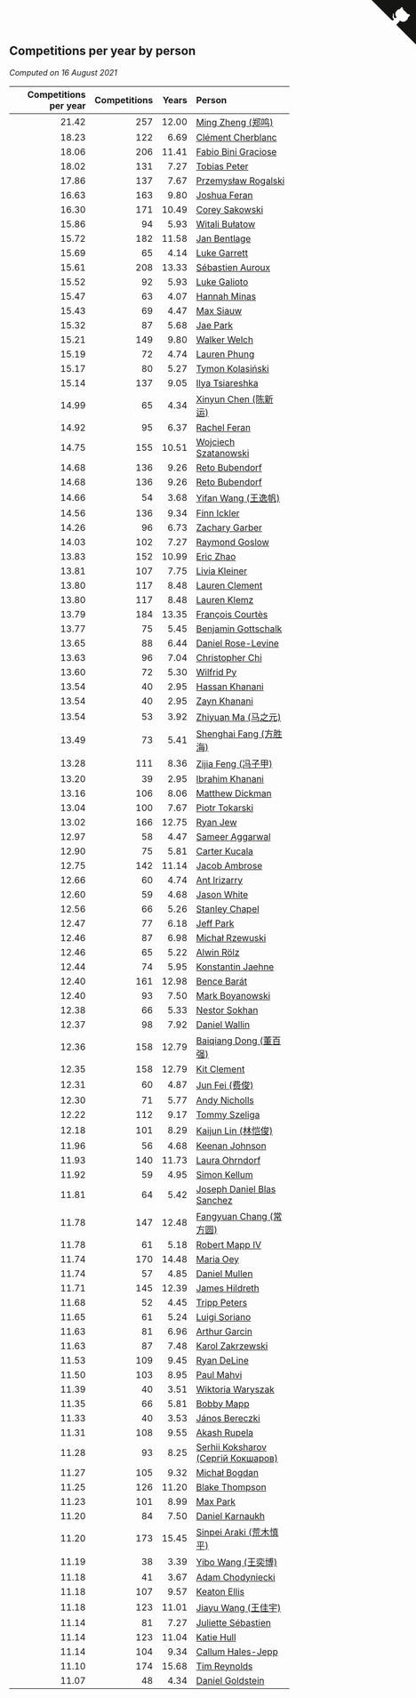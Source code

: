 ## Competitions per year by person

*Computed on 16 August 2021*

| Competitions per year | Competitions | Years | Person |
| ---: | ---: | ---: | :--- |
| 21.42 | 257 | 12.00 | [Ming Zheng (郑鸣)](https://www.worldcubeassociation.org/persons/2009ZHEN11) |
| 18.23 | 122 | 6.69 | [Clément Cherblanc](https://www.worldcubeassociation.org/persons/2014CHER05) |
| 18.06 | 206 | 11.41 | [Fabio Bini Graciose](https://www.worldcubeassociation.org/persons/2010GRAC02) |
| 18.02 | 131 | 7.27 | [Tobias Peter](https://www.worldcubeassociation.org/persons/2014PETE03) |
| 17.86 | 137 | 7.67 | [Przemysław Rogalski](https://www.worldcubeassociation.org/persons/2013ROGA02) |
| 16.63 | 163 | 9.80 | [Joshua Feran](https://www.worldcubeassociation.org/persons/2011FERA01) |
| 16.30 | 171 | 10.49 | [Corey Sakowski](https://www.worldcubeassociation.org/persons/2011SAKO01) |
| 15.86 | 94 | 5.93 | [Witali Bułatow](https://www.worldcubeassociation.org/persons/2015BUAT01) |
| 15.72 | 182 | 11.58 | [Jan Bentlage](https://www.worldcubeassociation.org/persons/2010BENT01) |
| 15.69 | 65 | 4.14 | [Luke Garrett](https://www.worldcubeassociation.org/persons/2017GARR05) |
| 15.61 | 208 | 13.33 | [Sébastien Auroux](https://www.worldcubeassociation.org/persons/2008AURO01) |
| 15.52 | 92 | 5.93 | [Luke Galioto](https://www.worldcubeassociation.org/persons/2015GALI02) |
| 15.47 | 63 | 4.07 | [Hannah Minas](https://www.worldcubeassociation.org/persons/2017MINA04) |
| 15.43 | 69 | 4.47 | [Max Siauw](https://www.worldcubeassociation.org/persons/2017SIAU02) |
| 15.32 | 87 | 5.68 | [Jae Park](https://www.worldcubeassociation.org/persons/2015PARK24) |
| 15.21 | 149 | 9.80 | [Walker Welch](https://www.worldcubeassociation.org/persons/2011WELC01) |
| 15.19 | 72 | 4.74 | [Lauren Phung](https://www.worldcubeassociation.org/persons/2016PHUN02) |
| 15.17 | 80 | 5.27 | [Tymon Kolasiński](https://www.worldcubeassociation.org/persons/2016KOLA02) |
| 15.14 | 137 | 9.05 | [Ilya Tsiareshka](https://www.worldcubeassociation.org/persons/2012TERE01) |
| 14.99 | 65 | 4.34 | [Xinyun Chen (陈新运)](https://www.worldcubeassociation.org/persons/2017CHEN36) |
| 14.92 | 95 | 6.37 | [Rachel Feran](https://www.worldcubeassociation.org/persons/2015FERA01) |
| 14.75 | 155 | 10.51 | [Wojciech Szatanowski](https://www.worldcubeassociation.org/persons/2011SZAT01) |
| 14.68 | 136 | 9.26 | [Reto Bubendorf](https://www.worldcubeassociation.org/persons/2012BUBE01) |
| 14.68 | 136 | 9.26 | [Reto Bubendorf](https://www.worldcubeassociation.org/persons/2012BUBE01) |
| 14.66 | 54 | 3.68 | [Yifan Wang (王逸帆)](https://www.worldcubeassociation.org/persons/2017WANY29) |
| 14.56 | 136 | 9.34 | [Finn Ickler](https://www.worldcubeassociation.org/persons/2012ICKL01) |
| 14.26 | 96 | 6.73 | [Zachary Garber](https://www.worldcubeassociation.org/persons/2014GARB01) |
| 14.03 | 102 | 7.27 | [Raymond Goslow](https://www.worldcubeassociation.org/persons/2014GOSL01) |
| 13.83 | 152 | 10.99 | [Eric Zhao](https://www.worldcubeassociation.org/persons/2010ZHAO19) |
| 13.81 | 107 | 7.75 | [Livia Kleiner](https://www.worldcubeassociation.org/persons/2013KLEI03) |
| 13.80 | 117 | 8.48 | [Lauren Clement](https://www.worldcubeassociation.org/persons/2013KLEM01) |
| 13.80 | 117 | 8.48 | [Lauren Klemz](https://www.worldcubeassociation.org/persons/2013KLEM01) |
| 13.79 | 184 | 13.35 | [François Courtès](https://www.worldcubeassociation.org/persons/2008COUR01) |
| 13.77 | 75 | 5.45 | [Benjamin Gottschalk](https://www.worldcubeassociation.org/persons/2016GOTT01) |
| 13.65 | 88 | 6.44 | [Daniel Rose-Levine](https://www.worldcubeassociation.org/persons/2015ROSE01) |
| 13.63 | 96 | 7.04 | [Christopher Chi](https://www.worldcubeassociation.org/persons/2014CHIC01) |
| 13.60 | 72 | 5.30 | [Wilfrid Py](https://www.worldcubeassociation.org/persons/2016PYWI01) |
| 13.54 | 40 | 2.95 | [Hassan Khanani](https://www.worldcubeassociation.org/persons/2018KHAN26) |
| 13.54 | 40 | 2.95 | [Zayn Khanani](https://www.worldcubeassociation.org/persons/2018KHAN28) |
| 13.54 | 53 | 3.92 | [Zhiyuan Ma (马之元)](https://www.worldcubeassociation.org/persons/2017MAZH04) |
| 13.49 | 73 | 5.41 | [Shenghai Fang (方胜海)](https://www.worldcubeassociation.org/persons/2016FANG01) |
| 13.28 | 111 | 8.36 | [Zijia Feng (冯子甲)](https://www.worldcubeassociation.org/persons/2013FENG02) |
| 13.20 | 39 | 2.95 | [Ibrahim Khanani](https://www.worldcubeassociation.org/persons/2018KHAN27) |
| 13.16 | 106 | 8.06 | [Matthew Dickman](https://www.worldcubeassociation.org/persons/2013DICK01) |
| 13.04 | 100 | 7.67 | [Piotr Tokarski](https://www.worldcubeassociation.org/persons/2013TOKA01) |
| 13.02 | 166 | 12.75 | [Ryan Jew](https://www.worldcubeassociation.org/persons/2008JEWR01) |
| 12.97 | 58 | 4.47 | [Sameer Aggarwal](https://www.worldcubeassociation.org/persons/2017AGGA01) |
| 12.90 | 75 | 5.81 | [Carter Kucala](https://www.worldcubeassociation.org/persons/2015KUCA01) |
| 12.75 | 142 | 11.14 | [Jacob Ambrose](https://www.worldcubeassociation.org/persons/2010AMBR01) |
| 12.66 | 60 | 4.74 | [Ant Irizarry](https://www.worldcubeassociation.org/persons/2016IRIZ02) |
| 12.60 | 59 | 4.68 | [Jason White](https://www.worldcubeassociation.org/persons/2016WHIT16) |
| 12.56 | 66 | 5.26 | [Stanley Chapel](https://www.worldcubeassociation.org/persons/2016CHAP04) |
| 12.47 | 77 | 6.18 | [Jeff Park](https://www.worldcubeassociation.org/persons/2015PARK08) |
| 12.46 | 87 | 6.98 | [Michał Rzewuski](https://www.worldcubeassociation.org/persons/2014RZEW01) |
| 12.46 | 65 | 5.22 | [Alwin Rölz](https://www.worldcubeassociation.org/persons/2016ROLZ01) |
| 12.44 | 74 | 5.95 | [Konstantin Jaehne](https://www.worldcubeassociation.org/persons/2015JAEH01) |
| 12.40 | 161 | 12.98 | [Bence Barát](https://www.worldcubeassociation.org/persons/2008BARA01) |
| 12.40 | 93 | 7.50 | [Mark Boyanowski](https://www.worldcubeassociation.org/persons/2014BOYA01) |
| 12.38 | 66 | 5.33 | [Nestor Sokhan](https://www.worldcubeassociation.org/persons/2016SOKH01) |
| 12.37 | 98 | 7.92 | [Daniel Wallin](https://www.worldcubeassociation.org/persons/2013WALL03) |
| 12.36 | 158 | 12.79 | [Baiqiang Dong (董百强)](https://www.worldcubeassociation.org/persons/2008DONG06) |
| 12.35 | 158 | 12.79 | [Kit Clement](https://www.worldcubeassociation.org/persons/2008CLEM01) |
| 12.31 | 60 | 4.87 | [Jun Fei (费俊)](https://www.worldcubeassociation.org/persons/2016FEIJ02) |
| 12.30 | 71 | 5.77 | [Andy Nicholls](https://www.worldcubeassociation.org/persons/2015NICH04) |
| 12.22 | 112 | 9.17 | [Tommy Szeliga](https://www.worldcubeassociation.org/persons/2012SZEL01) |
| 12.18 | 101 | 8.29 | [Kaijun Lin (林恺俊)](https://www.worldcubeassociation.org/persons/2013LINK01) |
| 11.96 | 56 | 4.68 | [Keenan Johnson](https://www.worldcubeassociation.org/persons/2016JOHN30) |
| 11.93 | 140 | 11.73 | [Laura Ohrndorf](https://www.worldcubeassociation.org/persons/2009OHRN01) |
| 11.92 | 59 | 4.95 | [Simon Kellum](https://www.worldcubeassociation.org/persons/2016KELL12) |
| 11.81 | 64 | 5.42 | [Joseph Daniel Blas Sanchez](https://www.worldcubeassociation.org/persons/2016SANC08) |
| 11.78 | 147 | 12.48 | [Fangyuan Chang (常方圆)](https://www.worldcubeassociation.org/persons/2009CHAN04) |
| 11.78 | 61 | 5.18 | [Robert Mapp IV](https://www.worldcubeassociation.org/persons/2016IVRO01) |
| 11.74 | 170 | 14.48 | [Maria Oey](https://www.worldcubeassociation.org/persons/2007OEYM01) |
| 11.74 | 57 | 4.85 | [Daniel Mullen](https://www.worldcubeassociation.org/persons/2016MULL04) |
| 11.71 | 145 | 12.39 | [James Hildreth](https://www.worldcubeassociation.org/persons/2009HILD01) |
| 11.68 | 52 | 4.45 | [Tripp Peters](https://www.worldcubeassociation.org/persons/2017PETE04) |
| 11.65 | 61 | 5.24 | [Luigi Soriano](https://www.worldcubeassociation.org/persons/2016SORI04) |
| 11.63 | 81 | 6.96 | [Arthur Garcin](https://www.worldcubeassociation.org/persons/2014GARC27) |
| 11.63 | 87 | 7.48 | [Karol Zakrzewski](https://www.worldcubeassociation.org/persons/2014ZAKR01) |
| 11.53 | 109 | 9.45 | [Ryan DeLine](https://www.worldcubeassociation.org/persons/2012DELI01) |
| 11.50 | 103 | 8.95 | [Paul Mahvi](https://www.worldcubeassociation.org/persons/2012MAHV01) |
| 11.39 | 40 | 3.51 | [Wiktoria Waryszak](https://www.worldcubeassociation.org/persons/2018WARY01) |
| 11.35 | 66 | 5.81 | [Bobby Mapp](https://www.worldcubeassociation.org/persons/2015MAPP01) |
| 11.33 | 40 | 3.53 | [János Bereczki](https://www.worldcubeassociation.org/persons/2018BERE01) |
| 11.31 | 108 | 9.55 | [Akash Rupela](https://www.worldcubeassociation.org/persons/2012RUPE01) |
| 11.28 | 93 | 8.25 | [Serhii Koksharov (Сергій Кокшаров)](https://www.worldcubeassociation.org/persons/2013KOKS01) |
| 11.27 | 105 | 9.32 | [Michał Bogdan](https://www.worldcubeassociation.org/persons/2012BOGD01) |
| 11.25 | 126 | 11.20 | [Blake Thompson](https://www.worldcubeassociation.org/persons/2010THOM03) |
| 11.23 | 101 | 8.99 | [Max Park](https://www.worldcubeassociation.org/persons/2012PARK03) |
| 11.20 | 84 | 7.50 | [Daniel Karnaukh](https://www.worldcubeassociation.org/persons/2014KARN02) |
| 11.20 | 173 | 15.45 | [Sinpei Araki (荒木慎平)](https://www.worldcubeassociation.org/persons/2006ARAK01) |
| 11.19 | 38 | 3.39 | [Yibo Wang (王奕博)](https://www.worldcubeassociation.org/persons/2018WANG39) |
| 11.18 | 41 | 3.67 | [Adam Chodyniecki](https://www.worldcubeassociation.org/persons/2017CHOD02) |
| 11.18 | 107 | 9.57 | [Keaton Ellis](https://www.worldcubeassociation.org/persons/2012ELLI01) |
| 11.18 | 123 | 11.01 | [Jiayu Wang (王佳宇)](https://www.worldcubeassociation.org/persons/2010WANG53) |
| 11.14 | 81 | 7.27 | [Juliette Sébastien](https://www.worldcubeassociation.org/persons/2014SEBA01) |
| 11.14 | 123 | 11.04 | [Katie Hull](https://www.worldcubeassociation.org/persons/2010HULL01) |
| 11.14 | 104 | 9.34 | [Callum Hales-Jepp](https://www.worldcubeassociation.org/persons/2012HALE01) |
| 11.10 | 174 | 15.68 | [Tim Reynolds](https://www.worldcubeassociation.org/persons/2005REYN01) |
| 11.07 | 48 | 4.34 | [Daniel Goldstein](https://www.worldcubeassociation.org/persons/2017GOLD01) |


<a href="https://github.com/jonatanklosko/wca_statistics" class="github-corner" aria-label="View source on Github"><svg width="80" height="80" viewBox="0 0 250 250" style="fill:#151513; color:#fff; position: absolute; top: 0; border: 0; right: 0;" aria-hidden="true"><path d="M0,0 L115,115 L130,115 L142,142 L250,250 L250,0 Z"></path><path d="M128.3,109.0 C113.8,99.7 119.0,89.6 119.0,89.6 C122.0,82.7 120.5,78.6 120.5,78.6 C119.2,72.0 123.4,76.3 123.4,76.3 C127.3,80.9 125.5,87.3 125.5,87.3 C122.9,97.6 130.6,101.9 134.4,103.2" fill="currentColor" style="transform-origin: 130px 106px;" class="octo-arm"></path><path d="M115.0,115.0 C114.9,115.1 118.7,116.5 119.8,115.4 L133.7,101.6 C136.9,99.2 139.9,98.4 142.2,98.6 C133.8,88.0 127.5,74.4 143.8,58.0 C148.5,53.4 154.0,51.2 159.7,51.0 C160.3,49.4 163.2,43.6 171.4,40.1 C171.4,40.1 176.1,42.5 178.8,56.2 C183.1,58.6 187.2,61.8 190.9,65.4 C194.5,69.0 197.7,73.2 200.1,77.6 C213.8,80.2 216.3,84.9 216.3,84.9 C212.7,93.1 206.9,96.0 205.4,96.6 C205.1,102.4 203.0,107.8 198.3,112.5 C181.9,128.9 168.3,122.5 157.7,114.1 C157.9,116.9 156.7,120.9 152.7,124.9 L141.0,136.5 C139.8,137.7 141.6,141.9 141.8,141.8 Z" fill="currentColor" class="octo-body"></path></svg></a><style>.github-corner:hover .octo-arm{animation:octocat-wave 560ms ease-in-out}@keyframes octocat-wave{0%,100%{transform:rotate(0)}20%,60%{transform:rotate(-25deg)}40%,80%{transform:rotate(10deg)}}@media (max-width:500px){.github-corner:hover .octo-arm{animation:none}.github-corner .octo-arm{animation:octocat-wave 560ms ease-in-out}}</style>
